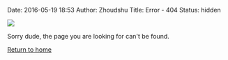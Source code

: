 Date: 2016-05-19 18:53
Author: Zhoudshu
Title: Error - 404
Status: hidden

![ ](/images/logo.png)

Sorry dude, the page you are looking for can't be found. 

[Return to home](/)

